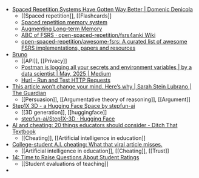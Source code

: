 - [Spaced Repetition Systems Have Gotten Way Better | Domenic Denicola](https://domenic.me/fsrs/)
	- [[Spaced repetition]], [[Flashcards]]
	- [Spaced repetition memory system](https://notes.andymatuschak.org/Spaced_repetition_memory_system)
	- [Augmenting Long-term Memory](https://augmentingcognition.com/ltm.html)
	- [ABC of FSRS · open-spaced-repetition/fsrs4anki Wiki](https://github.com/open-spaced-repetition/fsrs4anki/wiki/ABC-of-FSRS)
	- [open-spaced-repetition/awesome-fsrs: A curated list of awesome FSRS implementations, papers and resources](https://github.com/open-spaced-repetition/awesome-fsrs)
- [Bruno](https://www.usebruno.com/)
	- [[API]], [[Privacy]]
	- [Postman is logging all your secrets and environment variables | by a data scientist | May, 2025 | Medium](https://anonymousdata.medium.com/postman-is-logging-all-your-secrets-and-environment-variables-9c316e92d424)
	- [Hurl - Run and Test HTTP Requests](https://hurl.dev/index.html)
- [This article won’t change your mind. Here’s why | Sarah Stein Lubrano | The Guardian](https://www.theguardian.com/commentisfree/2025/may/18/change-mind-evidence-arguing-social-relationships)
	- [[Persuasion]], [[Argumentative theory of reasoning]], [[Argument]]
- [Step1X 3D - a Hugging Face Space by stepfun-ai](https://huggingface.co/spaces/stepfun-ai/Step1X-3D)
	- [[3D generation]], [[huggingface]]
	- [stepfun-ai/Step1X-3D · Hugging Face](https://huggingface.co/stepfun-ai/Step1X-3D)
- [AI and cheating: 20 things educators should consider - Ditch That Textbook](https://ditchthattextbook.com/ai-cheating-considerations/)
	- [[Cheating]], [[Artificial intelligence in education]]
- [College-student A.I. cheating: What that viral article misses.](https://slate.com/life/2025/05/college-student-cheating-ai-detector-chatgpt-school-education.html)
	- [[Artificial intelligence in education]], [[Cheating]], [[Trust]]
- [14: Time to Raise Questions About Student Ratings](https://quod.lib.umich.edu/t/tia/17063888.0031.018/--14-time-to-raise-questions-about-student-ratings?rgn=main;view=fulltext)
	- [[Student evaluations of teaching]]
-
